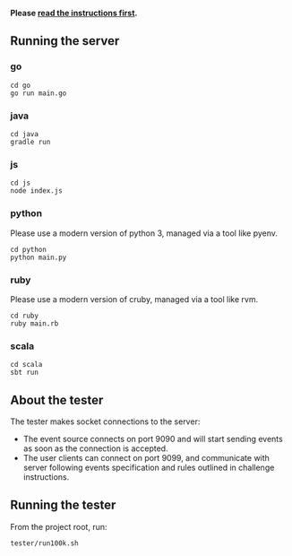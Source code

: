 **Please [read the instructions first](INSTRUCTIONS.md).**


## Running the server

### go
```
cd go
go run main.go
```

### java
```
cd java
gradle run
```

### js
```
cd js
node index.js
```

### python
Please use a modern version of python 3, managed via a tool like pyenv.
```
cd python
python main.py
```

### ruby
Please use a modern version of cruby, managed via a tool like rvm.
```
cd ruby
ruby main.rb
```

### scala
```
cd scala
sbt run
```

## About the tester

The tester makes socket connections to the server:

- The event source connects on port 9090 and will start sending events as soon as the connection is accepted. 
- The user clients can connect on port 9099,
and communicate with server following events specification and rules outlined in challenge instructions. 

## Running the tester

From the project root, run:

`tester/run100k.sh`
